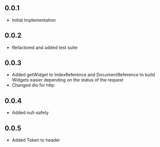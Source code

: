 ## 0.0.1

* Initial Implementation

## 0.0.2

* Refactored and added test suite

## 0.0.3

* Added getWidget to IndexReference and DocumentReference to build Widgets easier depending on the status of the request
* Changed dio for http

## 0.0.4

* Added null-safety

## 0.0.5

* Added Token to header